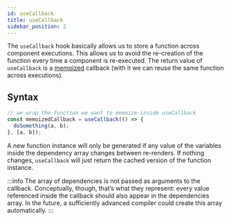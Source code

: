 ```yaml
---
id: useCallback
title: useCallback
sidebar_position: 2
---
```


The `useCallback` hook basically allows us to store a function across component executions. This allows us to avoid the re-creation of the function every time a component is re-executed. The return value of `useCallback` is a [memoized](https://en.wikipedia.org/wiki/Memoization) callback (with it we can reuse the same function across executions).

## Syntax

```jsx
// we wrap the function we want to memoize inside useCallback
const memoizedCallback = useCallback(() => {
  doSomething(a, b);
}, [a, b]);
```

A new function instance will only be generated if any value of the variables inside the dependency array changes between re-renders. If nothing changes, `useCallback` will just return the cached version of the function instance.

:::info
The array of dependencies is not passed as arguments to the callback. Conceptually, though, that’s what they represent: every value referenced inside the callback should also appear in the dependencies array. In the future, a sufficiently advanced compiler could create this array automatically.
:::
